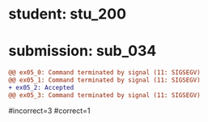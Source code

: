 # student: stu_200
# submission: sub_034

```diff
@@ ex05_0: Command terminated by signal (11: SIGSEGV)
@@ ex05_1: Command terminated by signal (11: SIGSEGV)
+ ex05_2: Accepted
@@ ex05_3: Command terminated by signal (11: SIGSEGV)
```
#incorrect=3
#correct=1
